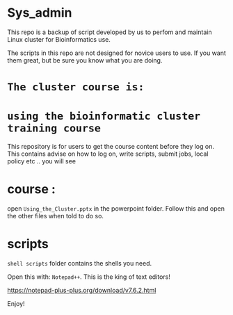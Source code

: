 # Sys_admin

This repo is a backup of script developed by us to perfom and maintain Linux cluster for Bioinformatics use. 

The scripts in this repo are not designed for novice users to use. If you want them great, but be sure you know what you are doing. 

# `The cluster course is:`

# `using the bioinformatic cluster training course`
This repository is for users to get the course content before they log on. This contains advise on how to log on, write scripts, submit jobs,
local policy etc .. you will see

# course :

open ``Using_the_Cluster.pptx`` in the powerpoint folder. Follow this and open the other files when told to do so. 

# scripts

``shell scripts`` folder contains the shells you need. 

Open this with: ``Notepad++``. This is the king of text editors!

https://notepad-plus-plus.org/download/v7.6.2.html

Enjoy!